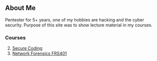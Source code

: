 ## About Me

Pentester for 5+ years, one of my hobbies are hacking and the cyber security. Purpose of this site was to show lecture material in my courses.

### Courses

2. [Secure Coding](https://namhb4.github.io/course/2018/05/12/Secure_Coding.html)
2. [Network Forensics FRS401](https://namhb4.github.io/course/2018/05/10/FRS401.html)

